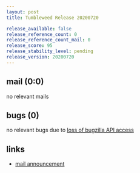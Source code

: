 ```yaml
---
layout: post
title: Tumbleweed Release 20200720

release_available: false
release_reference_count: 0
release_reference_count_mail: 0
release_score: 95
release_stability_level: pending
release_version: 20200720
---
```


## mail (0:0)

no relevant mails

## bugs (0)

<!--more-->

no relevant bugs due to [loss of bugzilla API access](https://bugzilla.opensuse.org/show_bug.cgi?id=1157722)



## links

- [mail announcement](https://lists.opensuse.org/opensuse-factory/2020-07/msg00380.html)
